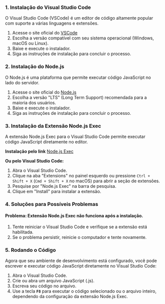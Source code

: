 ### 1. Instalação do Visual Studio Code

O Visual Studio Code (VSCode) é um editor de código altamente popular com suporte a várias linguagens e extensões.

1. Acesse o site oficial do [VSCode](https://code.visualstudio.com/download)
2. Escolha a versão compatível com seu sistema operacional (Windows, macOS ou Linux).
3. Baixe e execute o instalador.
4. Siga as instruções de instalação para concluir o processo.

### 2. Instalação do Node.js

O Node.js é uma plataforma que permite executar código JavaScript no lado do servidor.

1. Acesse o site oficial do [Node.js](https://nodejs.org/en/download)
2. Escolha a versão "LTS" (Long Term Support) recomendada para a maioria dos usuários.
3. Baixe e execute o instalador.
4. Siga as instruções de instalação para concluir o processo.

### 3. Instalação da Extensão Node.js Exec

A extensão Node.js Exec para o Visual Studio Code permite executar código JavaScript diretamente no editor.

**Instalação pelo link** [Node.js Exec](https://marketplace.visualstudio.com/items?itemName=miramac.vscode-exec-node)

**Ou pelo Visual Studio Code:**
1. Abra o Visual Studio Code.
2. Clique na aba "Extensions" no painel esquerdo ou pressione `Ctrl + Shift + X` (`Cmd + Shift + X` no macOS) para abrir a seção de extensões.
3. Pesquise por "Node.js Exec" na barra de pesquisa.
4. Clique em "Install" para instalar a extensão.

### 4. Soluções para Possíveis Problemas

#### Problema: Extensão Node.js Exec não funciona após a instalação.

1. Tente reiniciar o Visual Studio Code e verifique se a extensão está habilitada.
2. Se o problema persistir, reinicie o computador e tente novamente.

### 5. Rodando o Código

Agora que seu ambiente de desenvolvimento está configurado, você pode escrever e executar código JavaScript diretamente no Visual Studio Code:

1. Abra o Visual Studio Code.
2. Crie ou abra um arquivo JavaScript (.js).
3. Escreva seu código no arquivo.
4. Use a tecla **`F8`** para executar o código selecionado ou o arquivo inteiro, dependendo da configuração da extensão Node.js Exec.